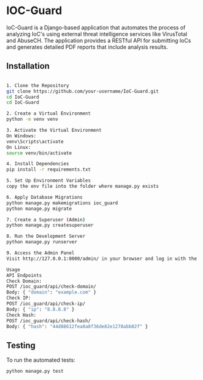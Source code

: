 # IOC-Guard

IoC-Guard is a Django-based application that automates the process of analyzing IoC's using external threat intelligence services like VirusTotal and AbuseCH. The application provides a RESTful API for submitting IoCs and generates detailed PDF reports that include analysis results.

## Installation

```bash

1. Clone the Repository
git clone https://github.com/your-username/IoC-Guard.git
cd IoC-Guard
cd IoC-Guard

2. Create a Virtual Environment
python -m venv venv

3. Activate the Virtual Environment
On Windows:
venv\Scripts\activate
On Linux:
source venv/bin/activate

4. Install Dependencies
pip install -r requirements.txt

5. Set Up Environment Variables
copy the env file into the folder where manage.py exists

6. Apply Database Migrations
python manage.py makemigrations ioc_guard
python manage.py migrate

7. Create a Superuser (Admin)
python manage.py createsuperuser

8. Run the Development Server
python manage.py runserver

9. Access the Admin Panel
Visit http://127.0.0.1:8000/admin/ in your browser and log in with the superuser credentials.

Usage
API Endpoints
Check Domain:
POST /ioc_guard/api/check-domain/
Body: { "domain": "example.com" }
Check IP:
POST /ioc_guard/api/check-ip/
Body: { "ip": "8.8.8.8" }
Check Hash:
POST /ioc_guard/api/check-hash/
Body: { "hash": "44d88612fea8a8f36de82e1278abb02f" }
```

## Testing

To run the automated tests:

```
python manage.py test
```

